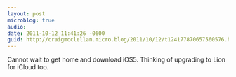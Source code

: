 ```yaml
---
layout: post
microblog: true
audio: 
date: 2011-10-12 11:41:26 -0600
guid: http://craigmcclellan.micro.blog/2011/10/12/t124177870657560576.html
---
```

Cannot wait to get home and download iOS5. Thinking of upgrading to Lion for iCloud too.
